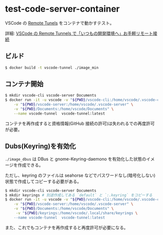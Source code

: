 # test-code-server-container

VSCode の [Remote Tunels](https://code.visualstudio.com/docs/remote/tunnels) をコンテナで動かすテスト。

詳細: [VSCode の Remote Tunnels で「いつもの開発環境へ」お手軽リモート接続](https://zenn.dev/hankei6km/articles/connect-my-machine-via-vscode-remote-tunne)

## ビルド

```sh
$ docker build -t vscode-tunnel ./image_min
```

## コンテナ開始

```sh
$ mkdir vscode-cli vscode-server Documents
$ docker run -it -u vscode -v "${PWD}/vscode-cli:/home/vscode/.vscode-cli" \
    -v "${PWD}/vscode-server:/home/vscode/.vscode-server" \
    -v "${PWD}/Documents:/home/vscode/Documents" \
    --name vscode-tunnel  vscode-tunnel:latest
```

コンテナを再作成すると資格情報(GitHub 接続の許可)は失われるでの再度許可が必要。

## Dubs(Keyring)を有効化

`./image_dbus` は DBus と gnome-Keyring-daemono を有効化した状態のイメージを作成できる。

ただし、keyring のファイルは seahorse などでパスワードなし(暗号化しない)状態で作成してコピーする必要がある。

```sh
$ mkdir vscode-cli vscode-server Documents
$ mkdir keyrings # 別途作成してある `default` と `:.keyring` をコピーする
$ docker run -it -u vscode -v "${PWD}/vscode-cli:/home/vscode/.vscode-cli" \
    -v "${PWD}/vscode-server:/home/vscode/.vscode-server" \
    -v "${PWD}/Documents:/home/vscode/Documents" \
     -v "${PWD}/keyrings:/home/vscode/.local/share/keyrings \
    --name vscode-tunnel  vscode-tunnel:latest
```

また、これでもコンテナを再作成すると再度許可が必要になる。
